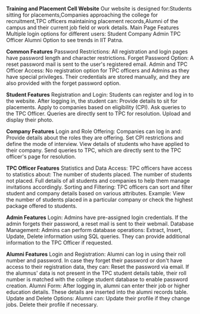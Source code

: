 **Training and Placement Cell Website**
Our website is designed for:Students sitting for placements,Companies approaching the college for recruitment,TPC officers maintaining placement records,Alumni of the campus and their current job field or work details.
Main Page Features
Multiple login options for different users:
Student
Company
Admin
TPC Officer
Alumni
Option to see trends in IIT Patna.

**Common Features**
Password Restrictions: All registration and login pages have password length and character restrictions.
Forget Password Option: A reset password mail is sent to the user's registered email.
Admin and TPC Officer Access:
No registration option for TPC officers and Admins as they have special privileges.
Their credentials are stored manually, and they are also provided with the forget password option.

**Student Features**
Registration and Login:
Students can register and log in to the website.
After logging in, the student can:
Provide details to sit for placements.
Apply to companies based on eligibility (CPI).
Ask queries to the TPC Officer.
Queries are directly sent to TPC for resolution.
Upload and display their photo.

**Company Features**
Login and Role Offering:
Companies can log in and:
Provide details about the roles they are offering.
Set CPI restrictions and define the mode of interview.
View details of students who have applied to their company.
Send queries to TPC, which are directly sent to the TPC officer's page for resolution.

**TPC Officer Features**
Statistics and Data Access:
TPC officers have access to statistics about:
The number of students placed.
The number of students not placed.
Full details of all students and companies to help them manage invitations accordingly.
Sorting and Filtering:
TPC officers can sort and filter student and company details based on various attributes.
Example: View the number of students placed in a particular company or check the highest package offered to students.

**Admin Features**
Login:
Admins have pre-assigned login credentials.
If the admin forgets their password, a reset mail is sent to their webmail.
Database Management:
Admins can perform database operations:
Extract, Insert, Update, Delete information using SQL queries.
They can provide additional information to the TPC Officer if requested.

**Alumni Features**
Login and Registration:
Alumni can log in using their roll number and password.
In case they forget their password or don't have access to their registration data, they can:
Reset the password via email.
If the alumnus' data is not present in the TPC student details table, their roll number is matched with the college student database to enable password creation.
Alumni Form:
After logging in, alumni can enter their job or higher education details.
These details are inserted into the alumni records table.
Update and Delete Options: Alumni can:
Update their profile if they change jobs.
Delete their profile if necessary.
